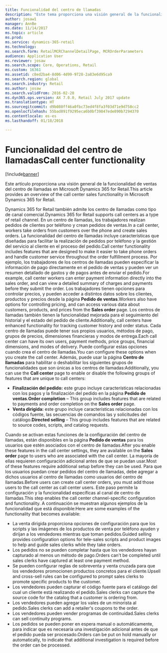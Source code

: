 ```yaml
---
title: Funcionalidad del centro de llamadas
description: "Este tema proporciona una visión general de la funcionalidad de ventas del centro de llamadas en Microsoft Dynamics 365 for Retail."
author: josaw1
manager: AnnBe
ms.date: 11/14/2017
ms.topic: article
ms.prod: 
ms.service: dynamics-365-retail
ms.technology: 
ms.search.form: RetailMCRChannelDetailPage, MCROrderParameters
audience: Application User
ms.reviewer: josaw
ms.search.scope: Core, Operations, Retail
ms.custom: 16361
ms.assetid: c8ed2ba4-8d06-4d99-9728-2a83e6d95ca9
ms.search.region: global
ms.search.industry: Retail
ms.author: josaw
ms.search.validFrom: 2016-02-28
ms.dyn365.ops.version: AX 7.0.0, Retail July 2017 update
ms.translationtype: HT
ms.sourcegitcommit: d9b080ff46a0fbc73ed4f8fa3f03d71e9d758cc2
ms.openlocfilehash: 55bad891f9295eca6b0bf39847ede890b7294370
ms.contentlocale: es-es
ms.lasthandoff: 01/18/2018

---
```


# <a name="call-center-functionality"></a><span data-ttu-id="aa84a-103">Funcionalidad del centro de llamadas</span><span class="sxs-lookup"><span data-stu-id="aa84a-103">Call center functionality</span></span>

[!include[banner](includes/banner.md)]


<span data-ttu-id="aa84a-104">Este artículo proporciona una visión general de la funcionalidad de ventas del centro de llamadas en Microsoft Dynamics 365 for Retail.</span><span class="sxs-lookup"><span data-stu-id="aa84a-104">This article provides an overview of the call center sales functionality in Microsoft Dynamics 365 for Retail.</span></span>

<span data-ttu-id="aa84a-105">Dynamics 365 for Retail también admite los centro de llamadas como tipo de canal comercial.</span><span class="sxs-lookup"><span data-stu-id="aa84a-105">Dynamics 365 for Retail supports call centers as a type of retail channel.</span></span> <span data-ttu-id="aa84a-106">En un centro de llamadas, los trabajadores realizan pedidos de clientes por teléfono y crean pedidos de ventas.</span><span class="sxs-lookup"><span data-stu-id="aa84a-106">In a call center, workers take orders from customers over the phone and create sales orders.</span></span> <span data-ttu-id="aa84a-107">La funcionalidad del centro de llamadas incluye características que diseñadas para facilitar la realización de pedidos por teléfono y la gestión del servicio al cliente en el proceso del pedido.</span><span class="sxs-lookup"><span data-stu-id="aa84a-107">Call center functionality includes features that are designed to make it easier to take phone orders and handle customer service throughout the order fulfillment process.</span></span> <span data-ttu-id="aa84a-108">Por ejemplo, los trabajadores de los centros de llamadas pueden especificar la información de pago directamente en el pedido de ventas y pueden ver un resumen detallado de gastos y de pagos antes de enviar el pedido.</span><span class="sxs-lookup"><span data-stu-id="aa84a-108">For example, call center workers can enter payment information directly into the sales order, and can view a detailed summary of charges and payments before they submit the order.</span></span> <span data-ttu-id="aa84a-109">Los trabajadores tienen opciones para controlar precios, y pueden acceder a distintos datos sobre los clientes, productos y precios desde la página **Pedido de ventas**.</span><span class="sxs-lookup"><span data-stu-id="aa84a-109">Workers also have options for controlling pricing, and can access various data about customers, products, and prices from the **Sales order** page.</span></span> <span data-ttu-id="aa84a-110">Los centros de llamadas también tienen la funcionalidad mejorada para el seguimiento del historial y el estado del pedido de cliente.</span><span class="sxs-lookup"><span data-stu-id="aa84a-110">Additionally, call centers have enhanced functionality for tracking customer history and order status.</span></span> <span data-ttu-id="aa84a-111">Cada centro de llamadas puede tener sus propios usuarios, métodos de pago, grupos de precios, dimensiones financieras y modos de entrega.</span><span class="sxs-lookup"><span data-stu-id="aa84a-111">Each call center can have its own users, payment methods, price groups, financial dimensions, and modes of delivery.</span></span> <span data-ttu-id="aa84a-112">Puede configurar estas opciones cuando crea el centro de llamadas.</span><span class="sxs-lookup"><span data-stu-id="aa84a-112">You can configure these options when you create the call center.</span></span> <span data-ttu-id="aa84a-113">Además, puede usar la página **Centro de llamadas** para habilitar o deshabilitar los siguientes grupos de funcionalidades que son únicas a los centros de llamadas:</span><span class="sxs-lookup"><span data-stu-id="aa84a-113">Additionally, you can use the **Call center** page to enable or disable the following groups of features that are unique to call centers:</span></span>

-   <span data-ttu-id="aa84a-114">**Finalización del pedido:** este grupo incluye características relacionadas con los pagos y la finalización del pedido en la página **Pedido de ventas**.</span><span class="sxs-lookup"><span data-stu-id="aa84a-114">**Order completion** – This group includes features that are related to payments and order completion on the **Sales order** page.</span></span>
-   <span data-ttu-id="aa84a-115">**Venta dirigida:** este grupo incluye características relacionadas con los códigos fuente, las secuencias de comandos las y solicitudes del catálogo.</span><span class="sxs-lookup"><span data-stu-id="aa84a-115">**Directed selling** – This group includes features that are related to source codes, scripts, and catalog requests.</span></span>

<span data-ttu-id="aa84a-116">Cuando se activan estas funciones de la configuración del centro de llamadas, están disponibles en la página **Pedido de ventas** para los usuarios que estén asociados con el centro de llamadas.</span><span class="sxs-lookup"><span data-stu-id="aa84a-116">After you enable these features in the call center settings, they are available on the **Sales order** page to users who are associated with the call center.</span></span> <span data-ttu-id="aa84a-117">La mayoría de ellas requieren configuración adicional antes de que se puedan usar.</span><span class="sxs-lookup"><span data-stu-id="aa84a-117">Most of these features require additional setup before they can be used.</span></span> <span data-ttu-id="aa84a-118">Para que los usuarios puedan crear pedidos del centro de llamadas, debe agregar a dichos usuarios al centro de llamadas como usuarios del centro de llamadas.</span><span class="sxs-lookup"><span data-stu-id="aa84a-118">Before users can create call center orders, you must add those users to the call center as call center users.</span></span> <span data-ttu-id="aa84a-119">Este paso permite la configuración y la funcionalidad específicas al canal de centro de llamadas.</span><span class="sxs-lookup"><span data-stu-id="aa84a-119">This step enables the call center channel-specific configuration and functionality.</span></span> <span data-ttu-id="aa84a-120">A continuación se muestran algunos ejemplos de la funcionalidad que está disponible:</span><span class="sxs-lookup"><span data-stu-id="aa84a-120">Here are some examples of the functionality that becomes available:</span></span>

-   <span data-ttu-id="aa84a-121">La venta dirigida proporciona opciones de configuración para que los scripts y las imágenes de los productos de venta por teléfono ayuden y dirijan a los vendedores mientras que toman pedidos.</span><span class="sxs-lookup"><span data-stu-id="aa84a-121">Guided selling provides configuration options for tele-sales scripts and product images to help and guide sales clerks while they take orders.</span></span>
-   <span data-ttu-id="aa84a-122">Los pedidos no se pueden completar hasta que los vendedores hayan capturado al menos un método de pago.</span><span class="sxs-lookup"><span data-stu-id="aa84a-122">Orders can't be completed until sales clerks have captured at least one payment method.</span></span>
-   <span data-ttu-id="aa84a-123">Se pueden configurar reglas de sobreventa y venta cruzada para que los vendedores promocionen productos concretos para el cliente.</span><span class="sxs-lookup"><span data-stu-id="aa84a-123">Upsell and cross-sell rules can be configured to prompt sales clerks to promote specific products to the customer.</span></span>
-   <span data-ttu-id="aa84a-124">Los vendedores pueden capturar el código fuente para el catálogo del cual un cliente está realizando el pedido.</span><span class="sxs-lookup"><span data-stu-id="aa84a-124">Sales clerks can capture the source code for the catalog that a customer is ordering from.</span></span>
-   <span data-ttu-id="aa84a-125">Los vendedores pueden agregar los vales de un minorista al pedido.</span><span class="sxs-lookup"><span data-stu-id="aa84a-125">Sales clerks can add a retailer's coupons to the order.</span></span>
-   <span data-ttu-id="aa84a-126">Los vendedores pueden vender programas de continuidad.</span><span class="sxs-lookup"><span data-stu-id="aa84a-126">Sales clerks can sell continuity programs.</span></span>
-   <span data-ttu-id="aa84a-127">Los pedidos se pueden poner en espera manual o automáticamente, para indicar que es necesaria una investigación adicional antes de que el pedido pueda ser procesado.</span><span class="sxs-lookup"><span data-stu-id="aa84a-127">Orders can be put on hold manually or automatically, to indicate that additional investigation is required before the order can be processed.</span></span>





